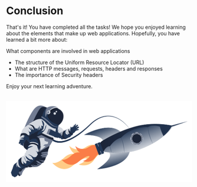 # Conclusion

That's it! You have completed all the tasks! We hope you enjoyed learning about the elements that make up web applications. Hopefully, you have learned a bit more about:

What components are involved in web applications
- The structure of the Uniform Resource Locator (URL)
- What are HTTP messages, requests, headers and responses
- The importance of Security headers

Enjoy your next learning adventure.

<br>

<div style="text-align: center;">
  <img src="https://raw.githubusercontent.com/h471x/web_application_basics/master/src/assets/11. Conclusion/conclusion.png">
</div>